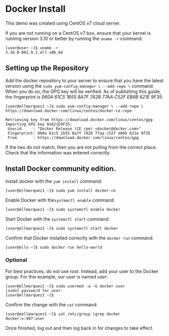 # Docker Install

This demo was created using CentOS v7 cloud server. 

If you are not running on a CentOS v7 box, ensure that your kernel is running version 3.10 or better by running the `uname -r` command:

``` 
[user@user ~]$ uname -r
3.10.0-862.9.1.el7.x86_64
``` 

## Setting up the Repository

Add the docker repository to your server to ensure that you have the latest version using the `sudo yum-config-manager \ --add-repo \` command. When you do so, the GPG key will be verified. As of publishing this guide, the fingerprint is *060A 61C5 1B55 8A7F 742B 77AA C52F EB6B 621E 9F35*:

```
[user@ellmarquez1 ~]$ sudo yum-config-manager \ --add-repo \ https://download.docker.com/linux/centos/docker-ce.repo

Retrieving key from https://download.docker.com/linux/centos/gpg
Importing GPG key 0x621E9F35:
 Userid     : "Docker Release (CE rpm) <docker@docker.com>"
 Fingerprint: 060a 61c5 1b55 8a7f 742b 77aa c52f eb6b 621e 9f35
 From       : https://download.docker.com/linux/centos/gpg 
```  
If the two do not match, then you are not pulling from the correct place. Check that the information was entered correctly. 

## Install Docker community edition.

Install docker with the `yum install` command:

```[user@ellmarquez1 ~]$ sudo yum install docker-ce```

Enable Docker with the`systemctl enable` command: 

```[user@ellmarquez1 ~]$ sudo systemctl enable docker``` 

Start Docker with the `systemctl start` command:

```[user@ellmarquez1 ~]$ sudo systemctl start docker``` 

Confirm that Docker installed correctly with the `docker run` command:

```[user@ello ~]$ sudo docker run hello-world``` 

### Optional

For best practices, do not use *root*. Instead, add your user to the Docker group. For this example, our user is named *user*: 
```
[user@ellmarquez1 ~]$ sudo usermod -a -G docker user
[sudo] password for user:
[user@ellmarquez1 ~]$
```

Confirm the change with the `cat` command:
```
[user@eellmarquez1 ~]$ cat /etc/group |grep docker
docker:x:987:user
``` 

Once finished, log out and then log back in for changes to take effect.

